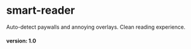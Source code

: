 # smart-reader

Auto-detect paywalls and annoying overlays. Clean reading experience.

#### version: 1.0